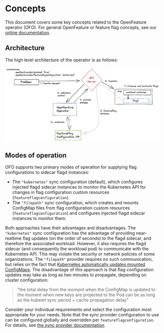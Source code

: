 # Concepts

This document covers some key concepts related to the OpenFeature operator (OFO). For general OpenFeature or feature flag concepts, see our [online documentation](https://openfeature.dev/docs/reference/intro).

## Architecture

The high level architecture of the operator is as follows:  
<p align="center">
    <img src="../images/arch-0.png" width="650">
</p>

## Modes of operation

OFO supports two primary modes of operation for supplying flag configurations to sidecar flagd instances:

- The `"kubernetes"` sync configuration (default), which configures injected flagd sidecar instances to monitor the Kubernetes API for changes in flag configuration custom resources (`featureflagconfiguration`).
- The `"filepath"` sync configuration, which creates and mounts ConfigMap files from flag configuration custom resources (`featureflagconfiguration`) and configures injected flagd sidecar instances to monitor them.

Both approaches have their advantages and disadvantages. The `"kubernetes"` sync configuration has the advantage of providing near-realtime flag updates (on the order of seconds) to the flagd sidecar, and therefore the associated workload. However, it also requires the flagd sidecar (and consequently the workload pod) to communicate with the Kubernetes API. This may violate the security or network policies of some organizations. The `"filepath"` provider requires no such communication, but relies on the fact that [Kubernetes automatically updates mounted ConfigMaps](https://kubernetes.io/docs/concepts/configuration/configmap/#mounted-configmaps-are-updated-automatically). The disadvantage of this approach is that flag configuration updates may take as long as two minutes to propagate, depending on cluster configuration:

> "the total delay from the moment when the ConfigMap is updated to the moment when new keys are projected to the Pod can be as long as the kubelet sync period + cache propagation delay"

Consider your individual requirements and select the configuration most appropriate for your needs. Note that the sync provider configuration to use can be configured globally and overridden per `featureflagconfiguration`. For details, see [the sync provider documentation](./feature_flag_configuration.md#syncprovider).